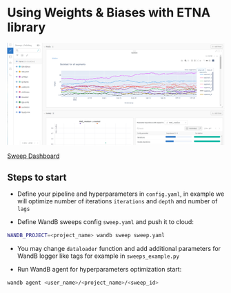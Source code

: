 # Using Weights & Biases with ETNA library
![](assets/etna-wandb.png)

[Sweep Dashboard](https://wandb.ai/martins0n/wandb-etna-sweep/sweeps/c7e0r8sq/overview?workspace=user-martins0n)

## Steps to start

- Define your pipeline and hyperparameters in `config.yaml`, in example we will optimize number of iterations `iterations` and `depth` and number of `lags`

- Define WandB sweeps config `sweep.yaml` and push it to cloud:

```bash
WANDB_PROJECT=<project_name> wandb sweep sweep.yaml 
```

- You may change `dataloader` function and add additional parameters for WandB logger like tags for example in `sweeps_example.py`

- Run WandB agent for hyperparameters optimization start:

```bash
wandb agent <user_name>/<project_name>/<sweep_id>
```
